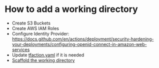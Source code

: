 # How to add a working directory

* Create S3 Buckets
* Create AWS IAM Roles
* Configure Identity Provider: https://docs.github.com/en/actions/deployment/security-hardening-your-deployments/configuring-openid-connect-in-amazon-web-services
* Update [tfaction.yaml](config.md) if it is needed
* [Scaffold the working directory](scaffold-working-dir.md)
